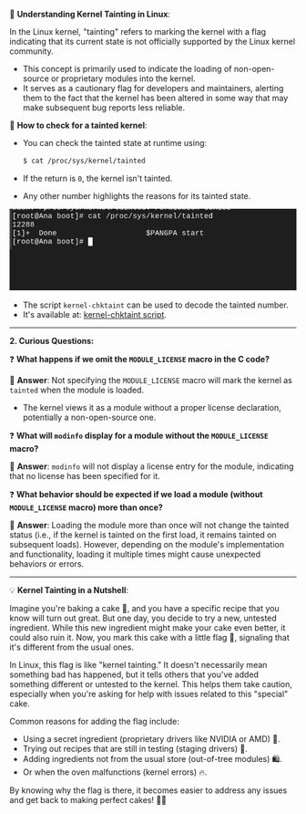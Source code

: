
📘 **Understanding Kernel Tainting in Linux**:

In the Linux kernel, "tainting" refers to marking the kernel with a flag indicating that its current state is not officially supported by the Linux kernel community.
-  This concept is primarily used to indicate the loading of non-open-source or proprietary modules into the kernel. 
- It serves as a cautionary flag for developers and maintainers, alerting them to the fact that the kernel has been altered in some way that may make subsequent bug reports less reliable.

📌 **How to check for a tainted kernel**:

- You can check the tainted state at runtime using:

  ```bash
  $ cat /proc/sys/kernel/tainted
  ```

- If the return is `0`, the kernel isn't tainted. 
- Any other number highlights the reasons for its tainted state.
  
![](./Screenshot%20from%202023-10-02%2019-59-20.png)

- The script `kernel-chktaint` can be used to decode the tainted number. 
- It's available at: [kernel-chktaint script](https://git.kernel.org/pub/scm/linux/kernel/git/torvalds/linux.git/plain/tools/debugging/kernel-chktaint).

---

**2. Curious Questions:**

❓ **What happens if we omit the `MODULE_LICENSE` macro in the C code?**

📝 **Answer**: Not specifying the `MODULE_LICENSE` macro will mark the kernel as `tainted` when the module is loaded. 
- The kernel views it as a module without a proper license declaration, potentially a non-open-source one.

❓ **What will `modinfo` display for a module without the `MODULE_LICENSE` macro?**

📝 **Answer**: `modinfo` will not display a license entry for the module, indicating that no license has been specified for it.

❓ **What behavior should be expected if we load a module (without `MODULE_LICENSE` macro) more than once?**

📝 **Answer**: Loading the module more than once will not change the tainted status (i.e., if the kernel is tainted on the first load, it remains tainted on subsequent loads). However, depending on the module's implementation and functionality, loading it multiple times might cause unexpected behaviors or errors.

---

💡 **Kernel Tainting in a Nutshell**:

Imagine you're baking a cake 🍰, and you have a specific recipe that you know will turn out great. But one day, you decide to try a new, untested ingredient. While this new ingredient might make your cake even better, it could also ruin it. Now, you mark this cake with a little flag 🚩, signaling that it's different from the usual ones.

In Linux, this flag is like "kernel tainting." It doesn't necessarily mean something bad has happened, but it tells others that you've added something different or untested to the kernel. This helps them take caution, especially when you're asking for help with issues related to this "special" cake.

Common reasons for adding the flag include:
- Using a secret ingredient (proprietary drivers like NVIDIA or AMD) 🍫.
- Trying out recipes that are still in testing (staging drivers) 🧪.
- Adding ingredients not from the usual store (out-of-tree modules) 🛍.
- Or when the oven malfunctions (kernel errors) 🔥.

By knowing why the flag is there, it becomes easier to address any issues and get back to making perfect cakes! 🎂🥳

